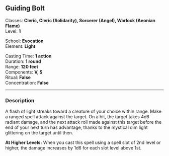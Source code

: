 ## Guiding Bolt

Classes: **Cleric, Cleric (Solidarity), Sorcerer (Angel), Warlock (Aeonian Flame)**  
Level: **1**  

School: **Evocation**  
Element: **Light**  

Casting Time: **1 action**  
Duration: **1 round**  
Range: **120 feet**  
Components: **V, S**  
Ritual: **False**  
Concentration: **False**  

------

### Description

A flash of light streaks toward a creature of your choice within range. Make a ranged spell attack against the target. On a hit, the target takes 4d6 radiant damage, and the next attack roll made against this target before the end of your next turn has advantage, thanks to the mystical dim light glittering on the target until then.

**At Higher Levels:** When you cast this spell using a spell slot of 2nd level or higher, the damage increases by 1d6 for each slot level above 1st.